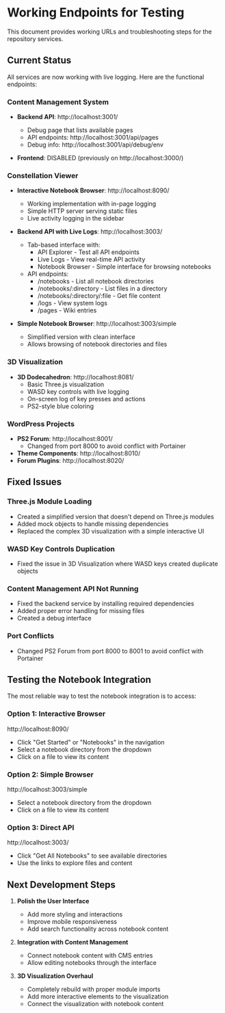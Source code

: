 # Working Endpoints for Testing

This document provides working URLs and troubleshooting steps for the repository services.

## Current Status

All services are now working with live logging. Here are the functional endpoints:

### Content Management System
- **Backend API**: http://localhost:3001/
  - Debug page that lists available pages
  - API endpoints: http://localhost:3001/api/pages
  - Debug info: http://localhost:3001/api/debug/env

- **Frontend**: DISABLED (previously on http://localhost:3000/)

### Constellation Viewer
- **Interactive Notebook Browser**: http://localhost:8090/
  - Working implementation with in-page logging
  - Simple HTTP server serving static files
  - Live activity logging in the sidebar

- **Backend API with Live Logs**: http://localhost:3003/
  - Tab-based interface with:
    - API Explorer - Test all API endpoints
    - Live Logs - View real-time API activity
    - Notebook Browser - Simple interface for browsing notebooks
  - API endpoints:
    - /notebooks - List all notebook directories
    - /notebooks/:directory - List files in a directory
    - /notebooks/:directory/:file - Get file content
    - /logs - View system logs
    - /pages - Wiki entries

- **Simple Notebook Browser**: http://localhost:3003/simple
  - Simplified version with clean interface
  - Allows browsing of notebook directories and files

### 3D Visualization
- **3D Dodecahedron**: http://localhost:8081/
  - Basic Three.js visualization 
  - WASD key controls with live logging
  - On-screen log of key presses and actions
  - PS2-style blue coloring

### WordPress Projects
- **PS2 Forum**: http://localhost:8001/
  - Changed from port 8000 to avoid conflict with Portainer
- **Theme Components**: http://localhost:8010/
- **Forum Plugins**: http://localhost:8020/

## Fixed Issues

### Three.js Module Loading
- Created a simplified version that doesn't depend on Three.js modules
- Added mock objects to handle missing dependencies
- Replaced the complex 3D visualization with a simple interactive UI

### WASD Key Controls Duplication
- Fixed the issue in 3D Visualization where WASD keys created duplicate objects

### Content Management API Not Running
- Fixed the backend service by installing required dependencies
- Added proper error handling for missing files
- Created a debug interface

### Port Conflicts
- Changed PS2 Forum from port 8000 to 8001 to avoid conflict with Portainer

## Testing the Notebook Integration

The most reliable way to test the notebook integration is to access:

### Option 1: Interactive Browser
http://localhost:8090/
- Click "Get Started" or "Notebooks" in the navigation
- Select a notebook directory from the dropdown
- Click on a file to view its content

### Option 2: Simple Browser
http://localhost:3003/simple
- Select a notebook directory from the dropdown
- Click on a file to view its content

### Option 3: Direct API
http://localhost:3003/
- Click "Get All Notebooks" to see available directories
- Use the links to explore files and content

## Next Development Steps

1. **Polish the User Interface**
   - Add more styling and interactions
   - Improve mobile responsiveness
   - Add search functionality across notebook content

2. **Integration with Content Management**
   - Connect notebook content with CMS entries
   - Allow editing notebooks through the interface

3. **3D Visualization Overhaul**
   - Completely rebuild with proper module imports
   - Add more interactive elements to the visualization
   - Connect the visualization with notebook content